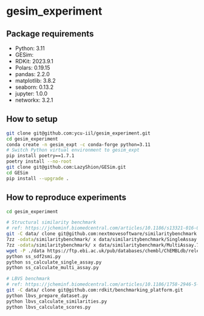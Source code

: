 # gesim_experiment

## Package requirements

- Python: 3.11
- GESim:
- RDKit: 2023.9.1
- Polars: 0.19.15
- pandas: 2.2.0
- matplotlib: 3.8.2
- seaborn: 0.13.2
- jupyter: 1.0.0
- networkx: 3.2.1

## How to setup

```bash
git clone git@github.com:ycu-iil/gesim_experiment.git
cd gesim_experiment
conda create -n gesim_expt -c conda-forge python=3.11
# Switch Python virtual environment to gesim_expt
pip install poetry==1.7.1
poetry install --no-root
git clone git@github.com:LazyShion/GESim.git
cd GESim
pip install --upgrade .
```

## How to reproduce experiments

```bash
cd gesim_experiment

# Structural similarity benchmark
# ref: https://jcheminf.biomedcentral.com/articles/10.1186/s13321-016-0148-0
git -C data/ clone git@github.com:nextmovesoftware/similaritybenchmark.git
7zz -odata/similaritybenchmark/ x data/similaritybenchmark/SingleAssay.7z
7zz -odata/similaritybenchmark/ x data/similaritybenchmark/MultiAssay.7z
wget -P ./data https://ftp.ebi.ac.uk/pub/databases/chembl/ChEMBLdb/releases/chembl_20/chembl_20.sdf.gz
python ss_sdf2smi.py
python ss_calculate_single_assay.py
python ss_calculate_multi_assay.py 

# LBVS benchmark
# ref: https://jcheminf.biomedcentral.com/articles/10.1186/1758-2946-5-26
git -C data/ clone git@github.com:rdkit/benchmarking_platform.git
python lbvs_prepare_dataset.py
python lbvs_calculate_similarities.py
python lbvs_calculate_scores.py 
```
